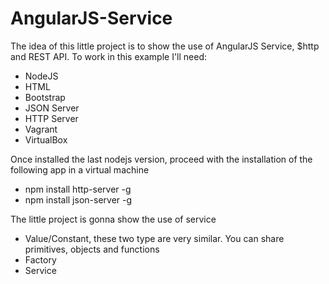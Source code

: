 # AngularJS-Service
The idea of this little project is to show the use of AngularJS Service, $http and REST API. To work in this example I'll need:
- NodeJS 
- HTML
- Bootstrap
- JSON Server
- HTTP Server
- Vagrant
- VirtualBox

Once installed the last nodejs version, proceed with the installation of the following app in a virtual machine
- npm install http-server -g
- npm install json-server -g

The little project is gonna show the use of service
- Value/Constant, these two type are very similar. You can share primitives, objects and functions
- Factory
- Service
